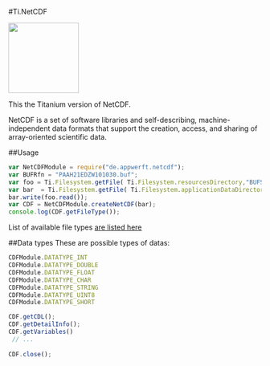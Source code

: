 #Ti.NetCDF 

<img src="https://clas-pages.uncc.edu/techne/wp-content/uploads/sites/93/2013/12/netcdf.png" width=140 />

This the Titanium version of NetCDF. 

NetCDF is a set of software libraries and self-describing, machine-independent data formats that support the creation, access, and sharing of array-oriented scientific data.

##Usage

```javascript
var NetCDFModule = require("de.appwerft.netcdf");
var BUFRfn = "PAAH21EDZW101030.buf";
var foo = Ti.Filesystem.getFile( Ti.Filesystem.resourcesDirectory,"BUFS",BUFRfn);
var bar  = Ti.Filesystem.getFile( Ti.Filesystem.applicationDataDirectory,BUFRfn);
bar.write(foo.read());
var CDF = NetCDFModule.createNetCDF(bar);
console.log(CDF.getFileType());
```
List of available file types [are listed here](http://www.unidata.ucar.edu/software/thredds/current/netcdf-java/reference/formats/FileTypes.html)

##Data types
These are possible types of datas:
```javascript
CDFModule.DATATYPE_INT
CDFModule.DATATYPE_DOUBLE
CDFModule.DATATYPE_FLOAT
CDFModule.DATATYPE_CHAR
CDFModule.DATATYPE_STRING
CDFModule.DATATYPE_UINT8
CDFModule.DATATYPE_SHORT
```

```javascript
CDF.getCDL();
CDF.getDetailInfo();
CDF.getVariables()
 // ...
 
CDF.close();
```
